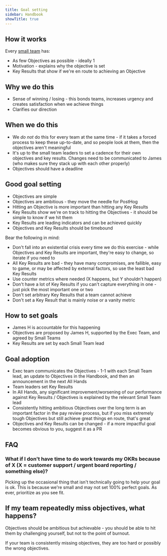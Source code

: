 ```yaml
---
title: Goal setting
sidebar: Handbook
showTitle: true
---
```


## How it works

Every [small team](../people/team-structure/why-small-teams) has:

- As few Objectives as possible - ideally 1
- Motivation - explains why the objective is set
- Key Results that show if we're en route to achieving an Objective

## Why we do this

- Sense of winning / losing - this bonds teams, increases urgency and creates satisfaction when we achieve things
- Clarifies our direction

## When we do this

- We _do not_ do this for every team at the same time - if it takes a forced process to keep these up-to-date, and so people look at them, then the objectives aren't meaningful
- It's up to the small team leaders to set a cadence for their own objectives and key results. Changes need to be communicated to James (who makes sure they stack up with each other properly)
- Objectives should have a deadline

## Good goal setting

- Objectives are simple
- Objectives are ambitious - they move the needle for PostHog
- Hitting an Objective is more important than hitting any Key Results
- Key Results show we're on track to hitting the Objectives - it should be simple to know if we hit them
- Key Results are leading indicators and can be achieved quickly
- Objectives and Key Results should be timebound

Bear the following in mind:

- Don't fall into an existential crisis every time we do this exercise - while Objectives and Key Results are important, they're easy to change, so iterate if you need to
- All Key Results are bad - they have many compromises, are fallible, easy to game, or may be affected by external factors, so use the least bad Key Results
- Use counter metrics where needed (X happens, but Y shouldn't happen)
- Don't have a lot of Key Results if you can't capture everything in one - just pick the most important one or two
- Don't set arbitrary Key Results that a team cannot achieve
- Don't set a Key Result that is mainly noise or a vanity metric

## How to set goals

- James H is accountable for this happening
- Objectives are proposed by James H, supported by the Exec Team, and agreed by Small Teams
- Key Results are set by each Small Team lead

## Goal adoption

- Exec team communicates the Objectives - 1-1 with each Small Team lead, an update to Objectives in the Handbook, and then an announcement in the next All Hands
- Team leaders set Key Results
- In All Hands, any significant improvement/worsening of our performance against Key Results / Objectives is explained by the relevant Small Team lead
- Consistently hitting ambitious Objectives over the long term is an important factor in the pay review process, but if you miss extremely tough Objectives but still achieve great things en route, that's great
- Objectives and Key Results can be changed - if a more impactful goal becomes obvious to you, suggest it as a PR

## FAQ

### What if I don't have time to do work towards my OKRs because of X (X = customer support / urgent board reporting / something else)?

Picking up the occasional thing that isn't technically going to help your goal is ok. This is because we're small and may not set 100% perfect goals. As ever, prioritize as you see fit.

## If my team repeatedly miss objectives, what happens?

Objectives should be ambitious but achievable - you should be able to hit them by challenging yourself, but not to the point of burnout.

If your team is consistently missing objectives, they are too hard or possibly the wrong objectives.
